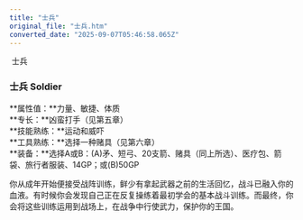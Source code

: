 ```yaml
---
title: "士兵"
original_file: "士兵.htm"
converted_date: "2025-09-07T05:46:58.065Z"
---
```


﻿ 士兵  

### 士兵 Soldier

**属性值：**力量、敏捷、体质  
**专长：**凶蛮打手（见第五章）  
**技能熟练：**运动和威吓  
**工具熟练：**选择一种赌具（见第六章）  
**装备：**选择A或B：(A)矛、短弓、20支箭、赌具（同上所选）、医疗包、箭袋、旅行者服装、14GP；或(B)50GP

你从成年开始便接受战阵训练，鲜少有拿起武器之前的生活回忆，战斗已融入你的血液。有时候你会发现自己正在反复操练着最初学会的基本战斗训练。而最终，你会将这些训练运用到战场上，在战争中行使武力，保护你的王国。
